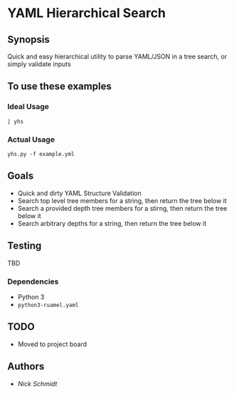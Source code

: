 # YAML Hierarchical Search

## Synopsis

Quick and easy hierarchical utility to parse YAML/JSON in a tree search, or simply validate inputs

## To use these examples

### Ideal Usage

`| yhs`

### Actual Usage

`yhs.py -f example.yml`

## Goals

- Quick and dirty YAML Structure Validation
- Search top level tree members for a string, then return the tree below it
- Search a provided depth tree members for a stirng, then return the tree below it
- Search arbitrary depths for a string, then return the tree below it

## Testing

TBD

### Dependencies

- Python 3
- `python3-ruamel.yaml`

## TODO

- Moved to project board

## Authors

- *Nick Schmidt*

